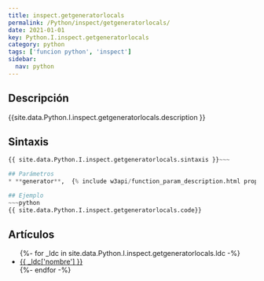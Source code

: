 ```yaml
---
title: inspect.getgeneratorlocals
permalink: /Python/inspect/getgeneratorlocals/
date: 2021-01-01
key: Python.I.inspect.getgeneratorlocals
category: python
tags: ['funcion python', 'inspect']
sidebar: 
  nav: python
---
```


## Descripción
{{site.data.Python.I.inspect.getgeneratorlocals.description }}

## Sintaxis
~~~python
{{ site.data.Python.I.inspect.getgeneratorlocals.sintaxis }}~~~

## Parámetros
* **generator**,  {% include w3api/function_param_description.html propiedad=site.data.Python.I.inspect.getgeneratorlocals valor="generator" %}

## Ejemplo
~~~python
{{ site.data.Python.I.inspect.getgeneratorlocals.code}}
~~~

## Artículos
<ul>
{%- for _ldc in site.data.Python.I.inspect.getgeneratorlocals.ldc -%}
   <li>
       <a href="{{_ldc['url'] }}">{{ _ldc['nombre'] }}</a>
   </li>
{%- endfor -%}
</ul>
